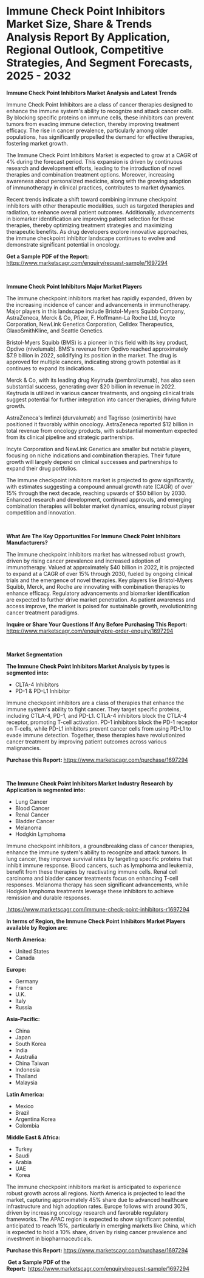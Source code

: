 <p><h1>Immune Check Point Inhibitors Market Size, Share & Trends Analysis Report By Application, Regional Outlook, Competitive Strategies, And Segment Forecasts, 2025 - 2032</h1></p><p><strong>Immune Check Point Inhibitors Market Analysis and Latest Trends</strong></p>
<p><p>Immune Check Point Inhibitors are a class of cancer therapies designed to enhance the immune system's ability to recognize and attack cancer cells. By blocking specific proteins on immune cells, these inhibitors can prevent tumors from evading immune detection, thereby improving treatment efficacy. The rise in cancer prevalence, particularly among older populations, has significantly propelled the demand for effective therapies, fostering market growth.</p><p>The Immune Check Point Inhibitors Market is expected to grow at a CAGR of 4% during the forecast period. This expansion is driven by continuous research and development efforts, leading to the introduction of novel therapies and combination treatment options. Moreover, increasing awareness about personalized medicine, along with the growing adoption of immunotherapy in clinical practices, contributes to market dynamics. </p><p>Recent trends indicate a shift toward combining immune checkpoint inhibitors with other therapeutic modalities, such as targeted therapies and radiation, to enhance overall patient outcomes. Additionally, advancements in biomarker identification are improving patient selection for these therapies, thereby optimizing treatment strategies and maximizing therapeutic benefits. As drug developers explore innovative approaches, the immune checkpoint inhibitor landscape continues to evolve and demonstrate significant potential in oncology.</p></p>
<p><strong>Get a Sample PDF of the Report:&nbsp;</strong> <a href="https://www.marketscagr.com/enquiry/request-sample/1697294?utm_campaign=2116&utm_medium=2&utm_source=Github&utm_content=ia&utm_term=13042025&utm_id=immune-check-point-inhibitors">https://www.marketscagr.com/enquiry/request-sample/1697294</a></p>
<p>&nbsp;</p>
<p><strong>Immune Check Point Inhibitors Major Market Players</strong></p>
<p><p>The immune checkpoint inhibitors market has rapidly expanded, driven by the increasing incidence of cancer and advancements in immunotherapy. Major players in this landscape include Bristol-Myers Squibb Company, AstraZeneca, Merck & Co, Pfizer, F. Hoffmann-La Roche Ltd, Incyte Corporation, NewLink Genetics Corporation, Celldex Therapeutics, GlaxoSmithKline, and Seattle Genetics.</p><p>Bristol-Myers Squibb (BMS) is a pioneer in this field with its key product, Opdivo (nivolumab). BMS's revenue from Opdivo reached approximately $7.9 billion in 2022, solidifying its position in the market. The drug is approved for multiple cancers, indicating strong growth potential as it continues to expand its indications.</p><p>Merck & Co, with its leading drug Keytruda (pembrolizumab), has also seen substantial success, generating over $20 billion in revenue in 2022. Keytruda is utilized in various cancer treatments, and ongoing clinical trials suggest potential for further integration into cancer therapies, driving future growth.</p><p>AstraZeneca's Imfinzi (durvalumab) and Tagrisso (osimertinib) have positioned it favorably within oncology. AstraZeneca reported $12 billion in total revenue from oncology products, with substantial momentum expected from its clinical pipeline and strategic partnerships.</p><p>Incyte Corporation and NewLink Genetics are smaller but notable players, focusing on niche indications and combination therapies. Their future growth will largely depend on clinical successes and partnerships to expand their drug portfolios.</p><p>The immune checkpoint inhibitors market is projected to grow significantly, with estimates suggesting a compound annual growth rate (CAGR) of over 15% through the next decade, reaching upwards of $50 billion by 2030. Enhanced research and development, continued approvals, and emerging combination therapies will bolster market dynamics, ensuring robust player competition and innovation.</p></p>
<p>&nbsp;</p>
<p><strong>What Are The Key Opportunities For Immune Check Point Inhibitors Manufacturers?</strong></p>
<p><p>The immune checkpoint inhibitors market has witnessed robust growth, driven by rising cancer prevalence and increased adoption of immunotherapy. Valued at approximately $40 billion in 2022, it is projected to expand at a CAGR of over 15% through 2030, fueled by ongoing clinical trials and the emergence of novel therapies. Key players like Bristol-Myers Squibb, Merck, and Roche are innovating with combination therapies to enhance efficacy. Regulatory advancements and biomarker identification are expected to further drive market penetration. As patient awareness and access improve, the market is poised for sustainable growth, revolutionizing cancer treatment paradigms.</p></p>
<p><strong>Inquire or Share Your Questions If Any Before Purchasing This Report:</strong> <a href="https://www.marketscagr.com/enquiry/pre-order-enquiry/1697294?utm_campaign=2116&utm_medium=2&utm_source=Github&utm_content=ia&utm_term=13042025&utm_id=immune-check-point-inhibitors">https://www.marketscagr.com/enquiry/pre-order-enquiry/1697294</a></p>
<p>&nbsp;</p>
<p><strong>Market Segmentation</strong></p>
<p><strong>The Immune Check Point Inhibitors Market Analysis by types is segmented into:</strong></p>
<p><ul><li>CLTA-4 Inhibitors</li><li>PD-1 & PD-L1 Inhibitor</li></ul></p>
<p><p>Immune checkpoint inhibitors are a class of therapies that enhance the immune system's ability to fight cancer. They target specific proteins, including CTLA-4, PD-1, and PD-L1. CTLA-4 inhibitors block the CTLA-4 receptor, promoting T-cell activation. PD-1 inhibitors block the PD-1 receptor on T-cells, while PD-L1 inhibitors prevent cancer cells from using PD-L1 to evade immune detection. Together, these therapies have revolutionized cancer treatment by improving patient outcomes across various malignancies.</p></p>
<p><strong>Purchase this Report:&nbsp;</strong><a href="https://www.marketscagr.com/purchase/1697294?utm_campaign=2116&utm_medium=2&utm_source=Github&utm_content=ia&utm_term=13042025&utm_id=immune-check-point-inhibitors">https://www.marketscagr.com/purchase/1697294</a></p>
<p>&nbsp;</p>
<p><strong>The Immune Check Point Inhibitors Market Industry Research by Application is segmented into:</strong></p>
<p><ul><li>Lung Cancer</li><li>Blood Cancer</li><li>Renal Cancer</li><li>Bladder Cancer</li><li>Melanoma</li><li>Hodgkin Lymphoma</li></ul></p>
<p><p>Immune checkpoint inhibitors, a groundbreaking class of cancer therapies, enhance the immune system's ability to recognize and attack tumors. In lung cancer, they improve survival rates by targeting specific proteins that inhibit immune response. Blood cancers, such as lymphoma and leukemia, benefit from these therapies by reactivating immune cells. Renal cell carcinoma and bladder cancer treatments focus on enhancing T-cell responses. Melanoma therapy has seen significant advancements, while Hodgkin lymphoma treatments leverage these inhibitors to achieve remission and durable responses.</p></p>
<p><a href="https://www.marketscagr.com/immune-check-point-inhibitors-r1697294?utm_campaign=2116&utm_medium=2&utm_source=Github&utm_content=ia&utm_term=13042025&utm_id=immune-check-point-inhibitors">&nbsp;https://www.marketscagr.com/immune-check-point-inhibitors-r1697294</a></p>
<p><strong>In terms of Region, the Immune Check Point Inhibitors Market Players available by Region are:</strong></p>
<p>
    <p> <strong> North America: </strong>
        <ul>
            <li>United States</li>
            <li>Canada</li>
        </ul>
        </p> 
    <p> <strong> Europe: </strong>
        <ul>
            <li>Germany</li>
            <li>France</li>
            <li>U.K.</li>
            <li>Italy</li>
            <li>Russia</li>
        </ul>
        </p> 
    <p> <strong> Asia-Pacific: </strong>
        <ul>
            <li>China</li>
            <li>Japan</li>
            <li>South Korea</li>
            <li>India</li>
            <li>Australia</li>
            <li>China Taiwan</li>
            <li>Indonesia</li>
            <li>Thailand</li>
            <li>Malaysia</li>
        </ul>
        </p> 
    <p> <strong> Latin America: </strong>
        <ul>
            <li>Mexico</li>
            <li>Brazil</li>
            <li>Argentina Korea</li>
            <li>Colombia</li>
        </ul>
        </p> 
    <p> <strong> Middle East & Africa: </strong>
        <ul>
            <li>Turkey</li>
            <li>Saudi</li>
            <li>Arabia</li>
            <li>UAE</li>
            <li>Korea</li>
        </ul>
    </p>
    </p>
<p><p>The immune checkpoint inhibitors market is anticipated to experience robust growth across all regions. North America is projected to lead the market, capturing approximately 45% share due to advanced healthcare infrastructure and high adoption rates. Europe follows with around 30%, driven by increasing oncology research and favorable regulatory frameworks. The APAC region is expected to show significant potential, anticipated to reach 15%, particularly in emerging markets like China, which is expected to hold a 10% share, driven by rising cancer prevalence and investment in biopharmaceuticals.</p></p>
<p><strong>Purchase this Report: </strong><a href="https://www.marketscagr.com/purchase/1697294?utm_campaign=2116&utm_medium=2&utm_source=Github&utm_content=ia&utm_term=13042025&utm_id=immune-check-point-inhibitors">https://www.marketscagr.com/purchase/1697294</a></p>
<p>&nbsp;<strong>Get a Sample PDF of the Report:&nbsp;&nbsp;</strong><a href="https://www.marketscagr.com/enquiry/request-sample/1697294?utm_campaign=2116&utm_medium=2&utm_source=Github&utm_content=ia&utm_term=13042025&utm_id=immune-check-point-inhibitors">https://www.marketscagr.com/enquiry/request-sample/1697294</a></p>
<p><strong></strong></p>
<p><p></p><p></p><p></p></p>